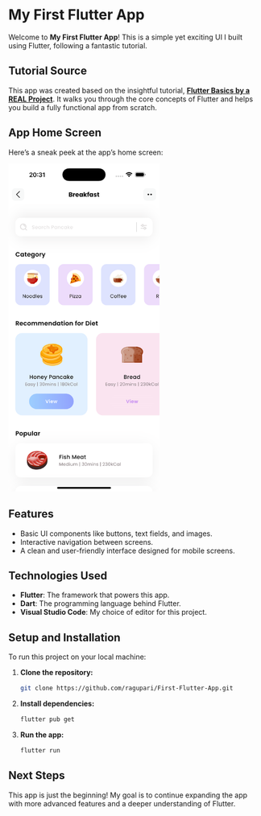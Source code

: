 # **My First Flutter App**

Welcome to **My First Flutter App**! This is a simple yet exciting UI I built using Flutter, following a fantastic tutorial.


## **Tutorial Source**

This app was created based on the insightful tutorial, **[Flutter Basics by a REAL Project](https://www.youtube.com/watch?v=D4nhaszNW4o&t=64s)**. It walks you through the core concepts of Flutter and helps you build a fully functional app from scratch.


## **App Home Screen**

Here’s a sneak peek at the app’s home screen:

<img src="/assets/icons/simulator_screenshot_7E8F0ABD-7F84-4998-96A2-A14249D65546.png" width="300" />



## **Features**

- Basic UI components like buttons, text fields, and images.
- Interactive navigation between screens.
- A clean and user-friendly interface designed for mobile screens.



## **Technologies Used**

- **Flutter**: The framework that powers this app.
- **Dart**: The programming language behind Flutter.
- **Visual Studio Code**: My choice of editor for this project.


## **Setup and Installation**

To run this project on your local machine:

1. **Clone the repository:**

    ```bash
    git clone https://github.com/ragupari/First-Flutter-App.git
    ```

2. **Install dependencies:**

    ```bash
    flutter pub get
    ```

3. **Run the app:**

    ```bash
    flutter run
    ```



## **Next Steps**

This app is just the beginning! My goal is to continue expanding the app with more advanced features and a deeper understanding of Flutter.



